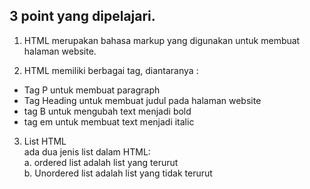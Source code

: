 ## 3 point yang dipelajari.

1. HTML merupakan bahasa markup yang digunakan untuk membuat halaman website.  

2. HTML memiliki berbagai tag, diantaranya :
- Tag P untuk membuat paragraph
- Tag Heading untuk membuat judul pada halaman website  
- tag B untuk mengubah text menjadi bold   
- tag em untuk membuat text menjadi italic  

3. List HTML  
 ada dua jenis list dalam HTML:   
a. ordered list adalah list yang terurut  
b. Unordered list adalah list yang tidak terurut